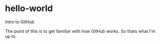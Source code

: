 # hello-world
Intro to GitHub

The point of this is to get familiar with how GitHub works. So thats what I'm up to.
